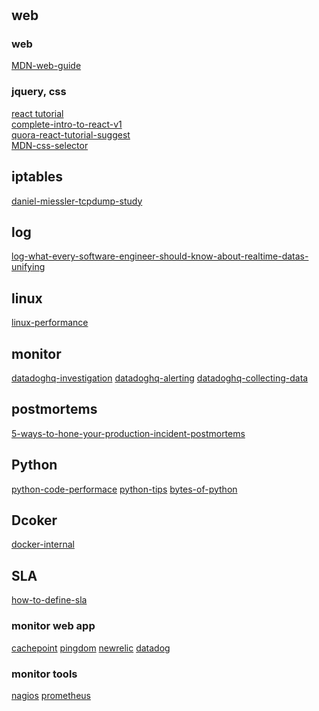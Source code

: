 # 

## web

### web
[MDN-web-guide](https://developer.mozilla.org/en-US/docs/Web/Guide)  <br />

### jquery, css
[react tutorial](https://facebook.github.io/react/tutorial/tutorial.html)  <br />
[complete-intro-to-react-v1](https://btholt.github.io/complete-intro-to-react-v1/)  <br />
[quora-react-tutorial-suggest](https://www.quora.com/Is-there-a-good-written-tutorial-of-React)  <br />
[MDN-css-selector](https://developer.mozilla.org/en/docs/Web/Guide/CSS/Getting_started/Selectors)  <br />


## iptables
[daniel-miessler-tcpdump-study](https://danielmiessler.com/study/tcpdump/#gs.cCzGUwY)


## log
[log-what-every-software-engineer-should-know-about-realtime-datas-unifying](https://engineering.linkedin.com/distributed-systems/log-what-every-software-engineer-should-know-about-real-time-datas-unifying)



## linux
[linux-performance](http://www.brendangregg.com/linuxperf.html)

## monitor
[datadoghq-investigation](https://www.datadoghq.com/blog/monitoring-101-investigation/)
[datadoghq-alerting](https://www.datadoghq.com/blog/monitoring-101-alerting/)
[datadoghq-collecting-data](https://www.datadoghq.com/blog/monitoring-101-collecting-data/)


## postmortems
[5-ways-to-hone-your-production-incident-postmortems](http://tech.shutterstock.com/2016/11/11/5-ways-to-hone-your-production-incident-postmortems/)


## Python
[python-code-performace](https://www.huyng.com/posts/python-performance-analysis)
[python-tips](http://book.pythontips.com/en/latest/index.html)
[bytes-of-python](https://python.swaroopch.com/)


## Dcoker
[docker-internal](http://docker-saigon.github.io/post/Docker-Internals/)


## SLA
[how-to-define-sla](http://sysadvent.blogspot.com/2016/12/day-20-how-to-set-and-monitor-slas.html)

### monitor web app
[cachepoint](http://www.catchpoint.com/)
[pingdom](https://www.pingdom.com/)
[newrelic](https://newrelic.com/)
[datadog](https://www.datadoghq.com/)

### monitor tools
[nagios](https://www.nagios.org/documentation/)
[prometheus](https://prometheus.io/docs/introduction/overview/)

